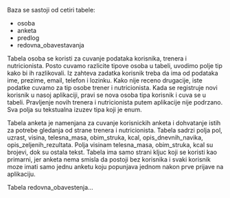 Baza se sastoji od cetiri tabele:
- osoba
- anketa
- predlog
- redovna_obavestavanja

Tabela osoba se koristi za cuvanje podataka korisnika, trenera i nutricionista.
Posto cuvamo razlicite tipove osoba u tabeli, uvodimo polje tip kako bi ih
razlikovali. Iz zahteva zadatka korisnik treba da ima od podataka ime,
prezime, email, telefon i lozinku. Kako nije receno drugacije, iste podatke
cuvamo za tip osobe trener i nutricionista. Kada se registruje novi korisnik
u nasoj aplikaciji, pravi se nova osoba tipa korisnik i cuva se u tabeli.
Pravljenje novih trenera i nutricionista putem aplikacije nije podrzano.
Sva polja su tekstualna izuzev tipa koji je enum.

Tabela anketa je namenjana za cuvanje korisnickih anketa i dohvatanje istih
za potrebe gledanja od strane trenera i nutricionista. Tabela sadrzi polja
pol, uzrast, visina, telesna_masa, obim_struka, kcal, opis_dnevnih_navika,
opis_zeljenih_rezultata. Polja visinam telesna_masa, obim_struka, kcal su
brojevi, dok su ostala tekst. Tabela ima samo strani kljuc koji se koristi
kao primarni, jer anketa nema smisla da postoji bez korisnika i svaki
korisnik moze imati samo jednu anketu koju popunjava jednom nakon prve
prijave na aplikaciju.

Tabela redovna_obavestenja...